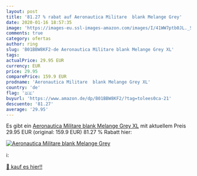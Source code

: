 ```yaml
---
layout: post
title: '81.27 % rabat auf Aeronautica Militare  blank Melange Grey'
date: 2020-01-16 18:57:35
image: 'https://images-eu.ssl-images-amazon.com/images/I/41WW7ptb0JL._SL200_.jpg'
comments: true
category: ofertas
author: ring
slug: 'B01BBW8KF2-de Aeronautica Militare blank Melange Grey XL'
tags: 
actualPrice: 29.95 EUR
currency: EUR
price: 29.95
comparePrice: 159.9 EUR
prodname: 'Aeronautica Militare  blank Melange Grey XL'
country: 'de'
flag: '🇩🇪'
buyurl: 'https://www.amazon.de/dp/B01BBW8KF2/?tag=tolees0ca-21'
descuento: '81.27'
average: '29.95'
---
```


Es gibt ein [Aeronautica Militare  blank Melange Grey XL](https://www.amazon.de/dp/B01BBW8KF2/?tag=tolees0ca-21) mit aktuellem Preis 29.95 EUR (original: 159.9 EUR) 81.27 % Rabatt hier:

[![Aeronautica Militare  blank Melange Grey](https://images-eu.ssl-images-amazon.com/images/I/41WW7ptb0JL._SL200_.jpg)](https://www.amazon.de/dp/B01BBW8KF2/?tag=tolees0ca-21)

ℹ️:


[🛒 kauf es hier!!](https://www.amazon.de/dp/B01BBW8KF2/?tag=tolees0ca-21)
